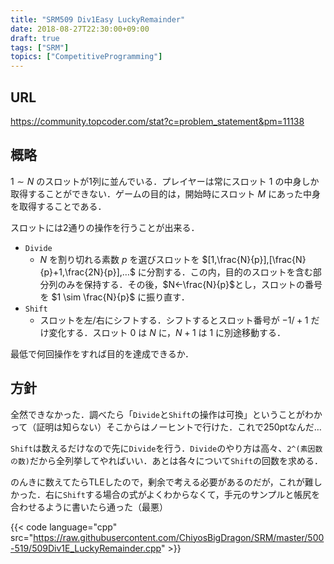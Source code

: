 ```yaml
---
title: "SRM509 Div1Easy LuckyRemainder"
date: 2018-08-27T22:30:00+09:00
draft: true
tags: ["SRM"]
topics: ["CompetitiveProgramming"]
---
```


## URL
https://community.topcoder.com/stat?c=problem_statement&pm=11138

## 概略
$1 \sim N$ のスロットが1列に並んでいる．プレイヤーは常にスロット $1$ の中身しか取得することができない．ゲームの目的は，開始時にスロット $M$ にあった中身を取得することである．

スロットには2通りの操作を行うことが出来る．

- `Divide`
    - $N$ を割り切れる素数 $p$ を選びスロットを $[1,\frac{N}{p}],[\frac{N}{p}+1,\frac{2N}{p}],…$ に分割する．この内，目的のスロットを含む部分列のみを保持する．その後，$N←\frac{N}{p}$とし，スロットの番号を $1 \sim \frac{N}{p}$ に振り直す．
- `Shift`
    - スロットを左/右にシフトする．シフトするとスロット番号が $-1/+1$ だけ変化する．スロット $0$ は $N$ に，$N+1$ は $1$ に別途移動する．

最低で何回操作をすれば目的を達成できるか．

## 方針
全然できなかった．調べたら「`Divide`と`Shift`の操作は可換」ということがわかって（証明は知らない）そこからはノーヒントで行けた．これで250ptなんだ…

`Shift`は数えるだけなので先に`Divide`を行う．`Divide`のやり方は高々、`2^(素因数の数)`だから全列挙してやればいい．あとは各々について`Shift`の回数を求める．

のんきに数えてたらTLEしたので，剰余で考える必要があるのだが，これが難しかった．右に`Shift`する場合の式がよくわからなくて，手元のサンプルと帳尻を合わせるように書いたら通った（最悪）

{{< code language="cpp" src="https://raw.githubusercontent.com/ChiyosBigDragon/SRM/master/500-519/509Div1E_LuckyRemainder.cpp" >}}
